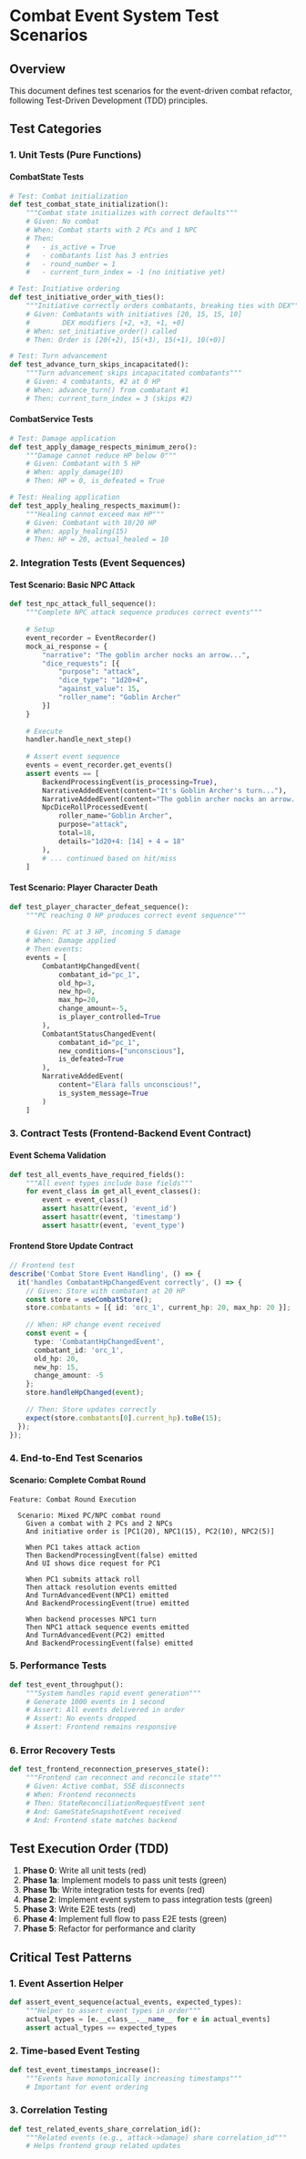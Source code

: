 # Combat Event System Test Scenarios

## Overview
This document defines test scenarios for the event-driven combat refactor, following Test-Driven Development (TDD) principles.

## Test Categories

### 1. Unit Tests (Pure Functions)

#### CombatState Tests
```python
# Test: Combat initialization
def test_combat_state_initialization():
    """Combat state initializes with correct defaults"""
    # Given: No combat
    # When: Combat starts with 2 PCs and 1 NPC
    # Then: 
    #   - is_active = True
    #   - combatants list has 3 entries
    #   - round_number = 1
    #   - current_turn_index = -1 (no initiative yet)

# Test: Initiative ordering
def test_initiative_order_with_ties():
    """Initiative correctly orders combatants, breaking ties with DEX"""
    # Given: Combatants with initiatives [20, 15, 15, 10]
    #        DEX modifiers [+2, +3, +1, +0]
    # When: set_initiative_order() called
    # Then: Order is [20(+2), 15(+3), 15(+1), 10(+0)]

# Test: Turn advancement
def test_advance_turn_skips_incapacitated():
    """Turn advancement skips incapacitated combatants"""
    # Given: 4 combatants, #2 at 0 HP
    # When: advance_turn() from combatant #1
    # Then: current_turn_index = 3 (skips #2)
```

#### CombatService Tests
```python
# Test: Damage application
def test_apply_damage_respects_minimum_zero():
    """Damage cannot reduce HP below 0"""
    # Given: Combatant with 5 HP
    # When: apply_damage(10)
    # Then: HP = 0, is_defeated = True

# Test: Healing application
def test_apply_healing_respects_maximum():
    """Healing cannot exceed max HP"""
    # Given: Combatant with 10/20 HP
    # When: apply_healing(15)
    # Then: HP = 20, actual_healed = 10
```

### 2. Integration Tests (Event Sequences)

#### Test Scenario: Basic NPC Attack
```python
def test_npc_attack_full_sequence():
    """Complete NPC attack sequence produces correct events"""
    
    # Setup
    event_recorder = EventRecorder()
    mock_ai_response = {
        "narrative": "The goblin archer nocks an arrow...",
        "dice_requests": [{
            "purpose": "attack",
            "dice_type": "1d20+4",
            "against_value": 15,
            "roller_name": "Goblin Archer"
        }]
    }
    
    # Execute
    handler.handle_next_step()
    
    # Assert event sequence
    events = event_recorder.get_events()
    assert events == [
        BackendProcessingEvent(is_processing=True),
        NarrativeAddedEvent(content="It's Goblin Archer's turn..."),
        NarrativeAddedEvent(content="The goblin archer nocks an arrow..."),
        NpcDiceRollProcessedEvent(
            roller_name="Goblin Archer",
            purpose="attack",
            total=18,
            details="1d20+4: [14] + 4 = 18"
        ),
        # ... continued based on hit/miss
    ]
```

#### Test Scenario: Player Character Death
```python
def test_player_character_defeat_sequence():
    """PC reaching 0 HP produces correct event sequence"""
    
    # Given: PC at 3 HP, incoming 5 damage
    # When: Damage applied
    # Then events:
    events = [
        CombatantHpChangedEvent(
            combatant_id="pc_1",
            old_hp=3,
            new_hp=0,
            max_hp=20,
            change_amount=-5,
            is_player_controlled=True
        ),
        CombatantStatusChangedEvent(
            combatant_id="pc_1",
            new_conditions=["unconscious"],
            is_defeated=True
        ),
        NarrativeAddedEvent(
            content="Elara falls unconscious!",
            is_system_message=True
        )
    ]
```

### 3. Contract Tests (Frontend-Backend Event Contract)

#### Event Schema Validation
```python
def test_all_events_have_required_fields():
    """All event types include base fields"""
    for event_class in get_all_event_classes():
        event = event_class()
        assert hasattr(event, 'event_id')
        assert hasattr(event, 'timestamp')
        assert hasattr(event, 'event_type')
```

#### Frontend Store Update Contract
```typescript
// Frontend test
describe('Combat Store Event Handling', () => {
  it('handles CombatantHpChangedEvent correctly', () => {
    // Given: Store with combatant at 20 HP
    const store = useCombatStore();
    store.combatants = [{ id: 'orc_1', current_hp: 20, max_hp: 20 }];
    
    // When: HP change event received
    const event = {
      type: 'CombatantHpChangedEvent',
      combatant_id: 'orc_1',
      old_hp: 20,
      new_hp: 15,
      change_amount: -5
    };
    store.handleHpChanged(event);
    
    // Then: Store updates correctly
    expect(store.combatants[0].current_hp).toBe(15);
  });
});
```

### 4. End-to-End Test Scenarios

#### Scenario: Complete Combat Round
```gherkin
Feature: Combat Round Execution
  
  Scenario: Mixed PC/NPC combat round
    Given a combat with 2 PCs and 2 NPCs
    And initiative order is [PC1(20), NPC1(15), PC2(10), NPC2(5)]
    
    When PC1 takes attack action
    Then BackendProcessingEvent(false) emitted
    And UI shows dice request for PC1
    
    When PC1 submits attack roll
    Then attack resolution events emitted
    And TurnAdvancedEvent(NPC1) emitted
    And BackendProcessingEvent(true) emitted
    
    When backend processes NPC1 turn
    Then NPC1 attack sequence events emitted
    And TurnAdvancedEvent(PC2) emitted
    And BackendProcessingEvent(false) emitted
```

### 5. Performance Tests

```python
def test_event_throughput():
    """System handles rapid event generation"""
    # Generate 1000 events in 1 second
    # Assert: All events delivered in order
    # Assert: No events dropped
    # Assert: Frontend remains responsive
```

### 6. Error Recovery Tests

```python
def test_frontend_reconnection_preserves_state():
    """Frontend can reconnect and reconcile state"""
    # Given: Active combat, SSE disconnects
    # When: Frontend reconnects
    # Then: StateReconciliationRequestEvent sent
    # And: GameStateSnapshotEvent received
    # And: Frontend state matches backend
```

## Test Execution Order (TDD)

1. **Phase 0**: Write all unit tests (red)
2. **Phase 1a**: Implement models to pass unit tests (green)
3. **Phase 1b**: Write integration tests for events (red)
4. **Phase 2**: Implement event system to pass integration tests (green)
5. **Phase 3**: Write E2E tests (red)
6. **Phase 4**: Implement full flow to pass E2E tests (green)
7. **Phase 5**: Refactor for performance and clarity

## Critical Test Patterns

### 1. Event Assertion Helper
```python
def assert_event_sequence(actual_events, expected_types):
    """Helper to assert event types in order"""
    actual_types = [e.__class__.__name__ for e in actual_events]
    assert actual_types == expected_types
```

### 2. Time-based Event Testing
```python
def test_event_timestamps_increase():
    """Events have monotonically increasing timestamps"""
    # Important for event ordering
```

### 3. Correlation Testing
```python
def test_related_events_share_correlation_id():
    """Related events (e.g., attack->damage) share correlation_id"""
    # Helps frontend group related updates
```